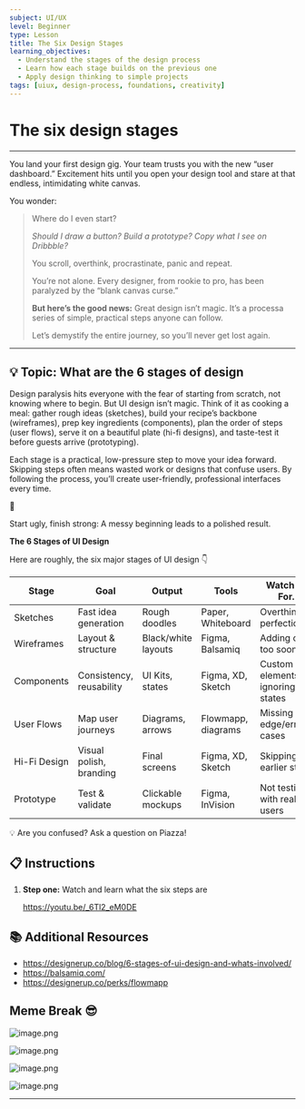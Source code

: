 ```yaml
---
subject: UI/UX
level: Beginner
type: Lesson
title: The Six Design Stages
learning_objectives:
  - Understand the stages of the design process
  - Learn how each stage builds on the previous one
  - Apply design thinking to simple projects
tags: [uiux, design-process, foundations, creativity]
---
```


# **The six design stages**

---

You land your first design gig. Your team trusts you with the new “user dashboard.” Excitement hits until you open your design tool and stare at that endless, intimidating white canvas.

You wonder:

> Where do I even start?
>
> _Should I draw a button? Build a prototype? Copy what I see on Dribbble?_
>
> You scroll, overthink, procrastinate, panic and repeat.
>
> You’re not alone. Every designer, from rookie to pro, has been paralyzed by the “blank canvas curse.”
>
> **But here’s the good news:** Great design isn’t magic. It’s a processa series of simple, practical steps anyone can follow.
>
> Let’s demystify the entire journey, so you’ll never get lost again.

---

## 💡 Topic: What are the 6 stages of design

Design paralysis hits everyone with the fear of starting from scratch, not knowing where to begin. But UI design isn’t magic. Think of it as cooking a meal: gather rough ideas (sketches), build your recipe’s backbone (wireframes), prep key ingredients (components), plan the order of steps (user flows), serve it on a beautiful plate (hi-fi designs), and taste-test it before guests arrive (prototyping).

Each stage is a practical, low-pressure step to move your idea forward. Skipping steps often means wasted work or designs that confuse users. By following the process, you’ll create user-friendly, professional interfaces every time.

<aside>
🧠

Start ugly, finish strong: A messy beginning leads to a polished result.

</aside>

**The 6 Stages of UI Design**

Here are roughly, the six major stages of UI design 👇

| Stage        | Goal                     | Output              | Tools              | Watch Out For…                   |
| ------------ | ------------------------ | ------------------- | ------------------ | -------------------------------- |
| Sketches     | Fast idea generation     | Rough doodles       | Paper, Whiteboard  | Overthinking, perfectionism      |
| Wireframes   | Layout & structure       | Black/white layouts | Figma, Balsamiq    | Adding color too soon            |
| Components   | Consistency, reusability | UI Kits, states     | Figma, XD, Sketch  | Custom elements, ignoring states |
| User Flows   | Map user journeys        | Diagrams, arrows    | Flowmapp, diagrams | Missing edge/error cases         |
| Hi-Fi Design | Visual polish, branding  | Final screens       | Figma, XD, Sketch  | Skipping earlier steps           |
| Prototype    | Test & validate          | Clickable mockups   | Figma, InVision    | Not testing with real users      |

<aside>
💡 Are you confused? Ask a question on Piazza!

</aside>

## 📋 Instructions

1. **Step one:** Watch and learn what the six steps are

   https://youtu.be/_6Tl2_eM0DE

## 📚 Additional Resources

- https://designerup.co/blog/6-stages-of-ui-design-and-whats-involved/
- https://balsamiq.com/
- https://designerup.co/perks/flowmapp

## Meme Break 😎

![image.png](attachment:e23518d6-48ee-4234-9304-ec0660daeb2d:image.png)

![image.png](attachment:ca87d16b-3051-4cb9-b154-155a2f9b3626:image.png)

![image.png](attachment:ee1c748f-0f31-43de-b0bf-a42ec3129e91:image.png)

![image.png](attachment:523639ae-b7e5-444e-a0d1-eb9cb1ab578b:image.png)

---
